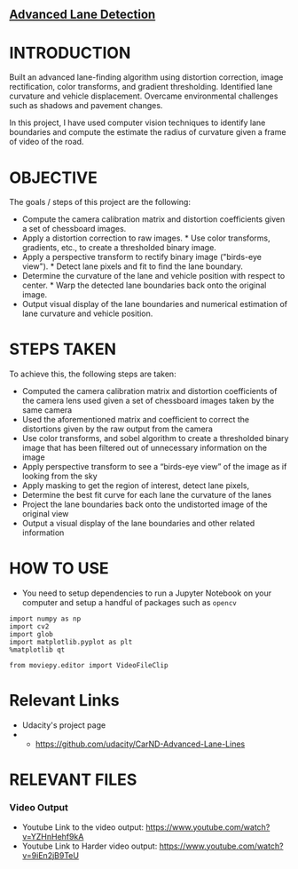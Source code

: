 ## [Advanced Lane Detection](./Advanced_Lane_finding_project.ipynb/)

# INTRODUCTION

Built an advanced lane-finding algorithm using distortion correction, image rectification, color transforms, and gradient thresholding. Identified lane curvature and vehicle displacement. Overcame environmental challenges such as shadows and pavement changes.

In this project, I have used computer vision techniques to identify lane boundaries and compute the estimate the radius of curvature given a frame of video of the road.  

# OBJECTIVE
The goals / steps of this project are the following: 
- Compute the camera calibration matrix and distortion coefficients given a set of chessboard images. 
- Apply a distortion correction to raw images. * Use color transforms, gradients, etc., to create a thresholded binary image.
- Apply a perspective transform to rectify binary image ("birds-eye view"). * Detect lane pixels and fit to find the lane boundary.
- Determine the curvature of the lane and vehicle position with respect to center. * Warp the detected lane boundaries back onto the original image. 
- Output visual display of the lane boundaries and numerical estimation of lane curvature and vehicle position. 

# STEPS TAKEN
To achieve this, the following steps are taken:
- Computed the camera calibration matrix and distortion coefficients of the camera lens used given a set of chessboard images taken by the same camera
- Used the aforementioned matrix and coefficient to correct the distortions given by the raw output from the camera
- Use color transforms, and sobel algorithm to create a thresholded binary image that has been filtered out of unnecessary information on the image 
- Apply perspective transform to see a “birds-eye view” of the image as if looking from the sky 
- Apply masking to get the region of interest, detect lane pixels, 
- Determine the best fit curve for each lane the curvature of the lanes
- Project the lane boundaries back onto the undistorted image of the original view 
- Output a visual display of the lane boundaries and other related information 

# HOW TO USE
- You need to setup dependencies to run a Jupyter Notebook on your computer and setup a handful of packages such as `opencv`
```
import numpy as np
import cv2
import glob
import matplotlib.pyplot as plt
%matplotlib qt

from moviepy.editor import VideoFileClip
```

# Relevant Links
- Udacity's project page
- - https://github.com/udacity/CarND-Advanced-Lane-Lines

# RELEVANT FILES

### Video Output
- Youtube Link to the video output: https://www.youtube.com/watch?v=YZHnHehf9kA
- Youtube Link to Harder video output: https://www.youtube.com/watch?v=9iEn2jB9TeU 
